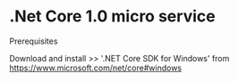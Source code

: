 # .Net Core 1.0 micro service

Prerequisites

Download and install >> '.NET Core SDK for Windows' from https://www.microsoft.com/net/core#windows
